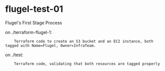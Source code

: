 # flugel-test-01
Flugel's First Stage Process

on ./terraform-flugel-1: 

        Terraform code to create an S3 bucket and an EC2 instance, both tagged with Name=Flugel, Owner=InfraTeam.

on ./test: 

        Terraform code, validating that both resources are tagged properly
